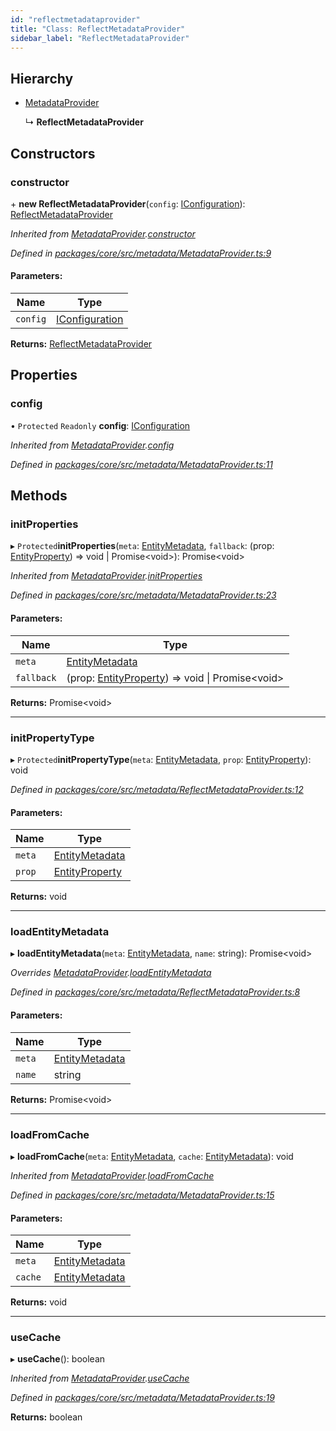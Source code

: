 ```yaml
---
id: "reflectmetadataprovider"
title: "Class: ReflectMetadataProvider"
sidebar_label: "ReflectMetadataProvider"
---
```


## Hierarchy

* [MetadataProvider](metadataprovider.md)

  ↳ **ReflectMetadataProvider**

## Constructors

### constructor

\+ **new ReflectMetadataProvider**(`config`: [IConfiguration](../interfaces/iconfiguration.md)): [ReflectMetadataProvider](reflectmetadataprovider.md)

*Inherited from [MetadataProvider](metadataprovider.md).[constructor](metadataprovider.md#constructor)*

*Defined in [packages/core/src/metadata/MetadataProvider.ts:9](https://github.com/mikro-orm/mikro-orm/blob/8766baa31/packages/core/src/metadata/MetadataProvider.ts#L9)*

#### Parameters:

Name | Type |
------ | ------ |
`config` | [IConfiguration](../interfaces/iconfiguration.md) |

**Returns:** [ReflectMetadataProvider](reflectmetadataprovider.md)

## Properties

### config

• `Protected` `Readonly` **config**: [IConfiguration](../interfaces/iconfiguration.md)

*Inherited from [MetadataProvider](metadataprovider.md).[config](metadataprovider.md#config)*

*Defined in [packages/core/src/metadata/MetadataProvider.ts:11](https://github.com/mikro-orm/mikro-orm/blob/8766baa31/packages/core/src/metadata/MetadataProvider.ts#L11)*

## Methods

### initProperties

▸ `Protected`**initProperties**(`meta`: [EntityMetadata](entitymetadata.md), `fallback`: (prop: [EntityProperty](../interfaces/entityproperty.md)) => void \| Promise&#60;void>): Promise&#60;void>

*Inherited from [MetadataProvider](metadataprovider.md).[initProperties](metadataprovider.md#initproperties)*

*Defined in [packages/core/src/metadata/MetadataProvider.ts:23](https://github.com/mikro-orm/mikro-orm/blob/8766baa31/packages/core/src/metadata/MetadataProvider.ts#L23)*

#### Parameters:

Name | Type |
------ | ------ |
`meta` | [EntityMetadata](entitymetadata.md) |
`fallback` | (prop: [EntityProperty](../interfaces/entityproperty.md)) => void \| Promise&#60;void> |

**Returns:** Promise&#60;void>

___

### initPropertyType

▸ `Protected`**initPropertyType**(`meta`: [EntityMetadata](entitymetadata.md), `prop`: [EntityProperty](../interfaces/entityproperty.md)): void

*Defined in [packages/core/src/metadata/ReflectMetadataProvider.ts:12](https://github.com/mikro-orm/mikro-orm/blob/8766baa31/packages/core/src/metadata/ReflectMetadataProvider.ts#L12)*

#### Parameters:

Name | Type |
------ | ------ |
`meta` | [EntityMetadata](entitymetadata.md) |
`prop` | [EntityProperty](../interfaces/entityproperty.md) |

**Returns:** void

___

### loadEntityMetadata

▸ **loadEntityMetadata**(`meta`: [EntityMetadata](entitymetadata.md), `name`: string): Promise&#60;void>

*Overrides [MetadataProvider](metadataprovider.md).[loadEntityMetadata](metadataprovider.md#loadentitymetadata)*

*Defined in [packages/core/src/metadata/ReflectMetadataProvider.ts:8](https://github.com/mikro-orm/mikro-orm/blob/8766baa31/packages/core/src/metadata/ReflectMetadataProvider.ts#L8)*

#### Parameters:

Name | Type |
------ | ------ |
`meta` | [EntityMetadata](entitymetadata.md) |
`name` | string |

**Returns:** Promise&#60;void>

___

### loadFromCache

▸ **loadFromCache**(`meta`: [EntityMetadata](entitymetadata.md), `cache`: [EntityMetadata](entitymetadata.md)): void

*Inherited from [MetadataProvider](metadataprovider.md).[loadFromCache](metadataprovider.md#loadfromcache)*

*Defined in [packages/core/src/metadata/MetadataProvider.ts:15](https://github.com/mikro-orm/mikro-orm/blob/8766baa31/packages/core/src/metadata/MetadataProvider.ts#L15)*

#### Parameters:

Name | Type |
------ | ------ |
`meta` | [EntityMetadata](entitymetadata.md) |
`cache` | [EntityMetadata](entitymetadata.md) |

**Returns:** void

___

### useCache

▸ **useCache**(): boolean

*Inherited from [MetadataProvider](metadataprovider.md).[useCache](metadataprovider.md#usecache)*

*Defined in [packages/core/src/metadata/MetadataProvider.ts:19](https://github.com/mikro-orm/mikro-orm/blob/8766baa31/packages/core/src/metadata/MetadataProvider.ts#L19)*

**Returns:** boolean
